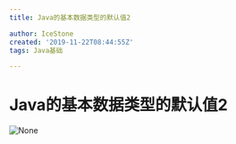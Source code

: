 ```yaml
---
title: Java的基本数据类型的默认值2

author: IceStone
created: '2019-11-22T08:44:55Z'
tags: Java基础

---
```


# Java的基本数据类型的默认值2

![None](images/e2b16cfa-5b27-490f-af98-a5e3ccd56166.png)
